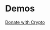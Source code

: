 # Demos

  <a class="donate-with-crypto"
     href="https://commerce.coinbase.com/checkout/f31341f1-6392-4c64-9962-342350857472">
    <span>Donate with Crypto</span>
  </a>
